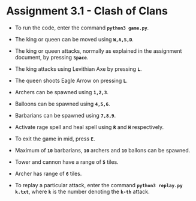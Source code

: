 # Assignment 3.1 - Clash of Clans

- To run the code, enter the command **`python3 game.py`**.
- The king or queen can be moved using **`W,A,S,D`**.
- The king or queen attacks, normally as explained in the assignment document, by pressing **`Space`**.
- The king attacks using Levithian Axe by pressing **`L`**.
- The queen shoots Eagle Arrow on pressing **`L`**.
- Archers can be spawned using **`1,2,3`**.
- Balloons can be spawned using **`4,5,6`**.
- Barbarians can be spawned using **`7,8,9`**.
- Activate rage spell and heal spell using **`R`** and **`H`** respectively.
- To exit the game in mid, press **`E`**.


- Maximum of **`10`** barbarians, **`10`** archers and **`10`** ballons can be spawned.
- Tower and cannon have a range of **`5`** tiles.
- Archer has range of **`6`** tiles.

- To replay a particular attack, enter the command **`python3 replay.py k.txt`**, where **`k`** is the number denoting the **`k-th`** attack.
